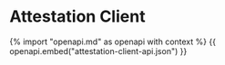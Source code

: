 <!-- ---
hide:
  - toc
--- -->

# Attestation Client

{% import "openapi.md" as openapi with context %}
{{ openapi.embed("attestation-client-api.json") }}